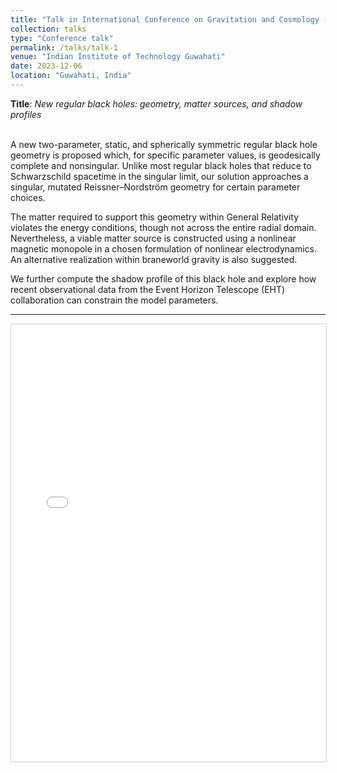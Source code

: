 ```yaml
---
title: "Talk in International Conference on Gravitation and Cosmology (ICGC 2023)"
collection: talks
type: "Conference talk"
permalink: /talks/talk-1
venue: "Indian Institute of Technology Guwahati"
date: 2023-12-06
location: "Guwahati, India"
---
```


**Title**: *New regular black holes: geometry, matter sources, and shadow profiles*  
<br>

A new two-parameter, static, and spherically symmetric regular black hole geometry is proposed which, for specific parameter values, is geodesically complete and nonsingular. Unlike most regular black holes that reduce to Schwarzschild spacetime in the singular limit, our solution approaches a singular, mutated Reissner–Nordström geometry for certain parameter choices.

The matter required to support this geometry within General Relativity violates the energy conditions, though not across the entire radial domain. Nevertheless, a viable matter source is constructed using a nonlinear magnetic monopole in a chosen formulation of nonlinear electrodynamics. An alternative realization within braneworld gravity is also suggested.

We further compute the shadow profile of this black hole and explore how recent observational data from the Event Horizon Telescope (EHT) collaboration can constrain the model parameters.

---

<iframe src="/files/ICGC_AK_Presentation.pdf" width="100%" height="700px" style="border: 1px solid #ccc;" allow="autoplay"></iframe>
